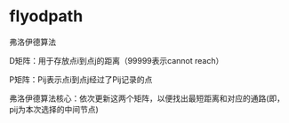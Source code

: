 # flyodpath
弗洛伊德算法  

D矩阵：用于存放点i到点j的距离（99999表示cannot reach）  

P矩阵：Pij表示点i到点j经过了Pij记录的点  

弗洛伊德算法核心：依次更新这两个矩阵，以便找出最短距离和对应的通路(即，pij为本次选择的中间节点)